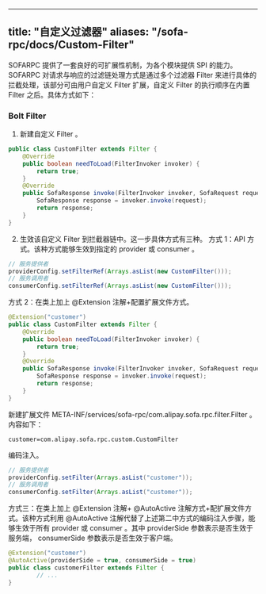 
---
title: "自定义过滤器"
aliases: "/sofa-rpc/docs/Custom-Filter"
---


SOFARPC 提供了一套良好的可扩展性机制，为各个模块提供 SPI 的能力。 SOFARPC 对请求与响应的过滤链处理方式是通过多个过滤器 Filter 来进行具体的拦截处理，该部分可由用户自定义 Filter 扩展，自定义 Filter 的执行顺序在内置 Filter 之后。具体方式如下：

### Bolt Filter

1. 新建自定义 Filter 。
```java
public class CustomFilter extends Filter {    
    @Override    
    public boolean needToLoad(FilterInvoker invoker) {        
        return true;    
    }    
    @Override    
    public SofaResponse invoke(FilterInvoker invoker, SofaRequest request) throws SofaRpcException {        
        SofaResponse response = invoker.invoke(request);        
        return response;    
    }
}
```
2. 生效该自定义 Filter 到拦截器链中。这一步具体方式有三种。
方式 1：API 方式。该种方式能够生效到指定的 provider 或 consumer 。
```java
// 服务提供者
providerConfig.setFilterRef(Arrays.asList(new CustomFilter()));
// 服务调用者
consumerConfig.setFilterRef(Arrays.asList(new CustomFilter()));
```
  方式 2：在类上加上 @Extension 注解+配置扩展文件方式。
```java
@Extension("customer")
public class CustomFilter extends Filter {    
    @Override    
    public boolean needToLoad(FilterInvoker invoker) {        
        return true;    
    }    
    @Override    
    public SofaResponse invoke(FilterInvoker invoker, SofaRequest request) throws SofaRpcException {        
        SofaResponse response = invoker.invoke(request);        
        return response;    
    }
}
```
新建扩展文件 META-INF/services/sofa-rpc/com.alipay.sofa.rpc.filter.Filter 。内容如下：
```plain
customer=com.alipay.sofa.rpc.custom.CustomFilter
```
编码注入。
```java
// 服务提供者
providerConfig.setFilter(Arrays.asList("customer"));
// 服务调用者
consumerConfig.setFilter(Arrays.asList("customer"));
```
方式三：在类上加上 @Extension 注解+ @AutoActive 注解方式+配扩展文件方式。该种方式利用 @AutoActive 注解代替了上述第二中方式的编码注入步骤，能够生效于所有 provider 或 consumer 。其中 providerSide 参数表示是否生效于服务端， consumerSide 参数表示是否生效于客户端。
```java
@Extension("customer")
@AutoActive(providerSide = true, consumerSide = true)
public class customerFilter extends Filter {
		// ...
}
```
